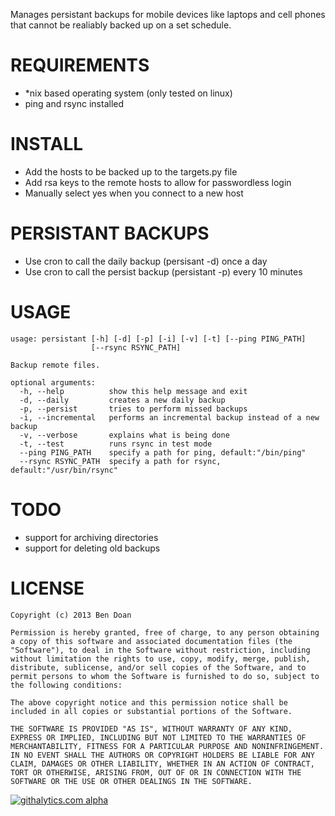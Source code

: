 Manages persistant backups for mobile devices like laptops and cell phones that cannot be realiably backed up on a set schedule.

REQUIREMENTS
============
- *nix based operating system (only tested on linux)
- ping and rsync installed


INSTALL
======
- Add the hosts to be backed up to the targets.py file
- Add rsa keys to the remote hosts to allow for passwordless login
- Manually select yes when you connect to a new host

PERSISTANT BACKUPS
==================
- Use cron to call the daily backup (persisant -d) once a day
- Use cron to call the persist backup (persistant -p) every 10 minutes

USAGE
=====
```
usage: persistant [-h] [-d] [-p] [-i] [-v] [-t] [--ping PING_PATH]
                  [--rsync RSYNC_PATH]

Backup remote files.

optional arguments:
  -h, --help          show this help message and exit
  -d, --daily         creates a new daily backup
  -p, --persist       tries to perform missed backups
  -i, --incremental   performs an incremental backup instead of a new backup
  -v, --verbose       explains what is being done
  -t, --test          runs rsync in test mode
  --ping PING_PATH    specify a path for ping, default:"/bin/ping"
  --rsync RSYNC_PATH  specify a path for rsync, default:"/usr/bin/rsync"
```

TODO
====
- support for archiving directories
- support for deleting old backups

LICENSE
=======
```
Copyright (c) 2013 Ben Doan

Permission is hereby granted, free of charge, to any person obtaining a copy of this software and associated documentation files (the "Software"), to deal in the Software without restriction, including without limitation the rights to use, copy, modify, merge, publish, distribute, sublicense, and/or sell copies of the Software, and to permit persons to whom the Software is furnished to do so, subject to the following conditions:

The above copyright notice and this permission notice shall be included in all copies or substantial portions of the Software.

THE SOFTWARE IS PROVIDED "AS IS", WITHOUT WARRANTY OF ANY KIND, EXPRESS OR IMPLIED, INCLUDING BUT NOT LIMITED TO THE WARRANTIES OF MERCHANTABILITY, FITNESS FOR A PARTICULAR PURPOSE AND NONINFRINGEMENT. IN NO EVENT SHALL THE AUTHORS OR COPYRIGHT HOLDERS BE LIABLE FOR ANY CLAIM, DAMAGES OR OTHER LIABILITY, WHETHER IN AN ACTION OF CONTRACT, TORT OR OTHERWISE, ARISING FROM, OUT OF OR IN CONNECTION WITH THE SOFTWARE OR THE USE OR OTHER DEALINGS IN THE SOFTWARE.
```
[![githalytics.com alpha](https://cruel-carlota.pagodabox.com/869c0d7a59ff58eee47032547b43d8fa "githalytics.com")](http://githalytics.com/BenDoan/persistant-backup)

